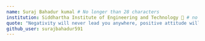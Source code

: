 ```yaml
---
name: Suraj Bahadur kumal # No longer than 28 characters
institution: Siddhartha Institute of Engineering and Technology 🚩 # no longer than 58 characters
quote: "Negativity will never lead you anywhere, positive attitude will always find you solutions" # no longer than 100 characters, avoid using quotes(") to guarantee the format remains the same.
github_user: surajbahadur591
---
```

